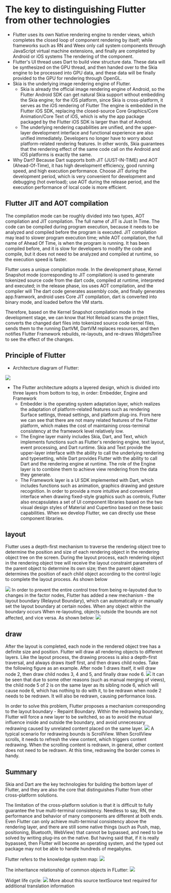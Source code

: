 # The key to distinguishing Flutter from other technologies

* Flutter uses its own Native rendering engine to render views, which completes the closed loop of component rendering by itself; while frameworks such as RN and Weex only call system components through JavaScript virtual machine extensions, and finally are completed by Android or iOS systems The rendering of the component.
* Flutter's UI thread uses Dart to build view structure data. These data will be synthesized on the GPU thread, and then handed over to the Skia engine to be processed into GPU data, and these data will be finally provided to the GPU for rendering through OpenGL.
* Skia is the underlying image rendering engine of Flutter.
   * Skia is already the official image rendering engine of Android, so the Flutter Android SDK can get natural Skia support without embedding the Skia engine; for the iOS platform, since Skia is cross-platform, it serves as the iOS rendering of Flutter The engine is embedded in the Flutter iOS SDK, replacing the closed-source Core Graphics/Core Animation/Core Text of iOS, which is why the app package packaged by the Flutter iOS SDK is larger than that of Android.
   * The underlying rendering capabilities are unified, and the upper-layer development interface and functional experience are also unified immediately. Developers no longer have to worry about platform-related rendering features. In other words, Skia guarantees that the rendering effect of the same code call on the Android and iOS platforms is exactly the same.
* Why Dart?
Because Dart supports both JIT (JUST-IN-TIME) and AOT (Ahead-Of-Time), it has high development efficiency, good running speed, and high execution performance. Choose JIT during the development period, which is very convenient for development and debugging (hot overload); use AOT during the release period, and the execution performance of local code is more efficient.

## Flutter JIT and AOT compilation
The compilation mode can be roughly divided into two types, AOT compilation and JIT compilation. The full name of JIT is Just In Time. The code can be compiled during program execution, because it needs to be analyzed and compiled before the program is executed. JIT compilation may lead to slower program execution time; while AOT compilation, the full name of Ahead Of Time, is when the program is running. It has been compiled before, and it is slow for developers to modify the code and compile, but it does not need to be analyzed and compiled at runtime, so the execution speed is faster.

Flutter uses a unique compilation mode. In the development phase, Kernel Snapshot mode (corresponding to JIT compilation) is used to generate tokenized source code from the dart code, compiled at runtime, interpreted and executed; in the release phase, ios uses AOT compilation, and the compiler will The dart code generates assembly code, and finally generates app.framwork, android uses Core JIT compilation, dart is converted into binary mode, and loaded before the VM starts.

Therefore, based on the Kernel Snapshot compilation mode in the development stage, we can know that Hot Reload scans the project files, converts the changed dart files into tokenized source code kernel files, sends them to the running DartVM, DartVM replaces resources, and then notifies Flutter Framework rebuilds, re-layouts, and re-draws WidgetsTree to see the effect of the changes.

## Principle of Flutter
* Architecture diagram of Flutter:
<image src="https://ask.qcloudimg.com/http-save/yehe-4984806/3hj8g8xrsj.jpeg?imageView2/2/w/1620">

* The Flutter architecture adopts a layered design, which is divided into three layers from bottom to top, in order: Embedder, Engine and Framework
   * Embedder is the operating system adaptation layer, which realizes the adaptation of platform-related features such as rendering Surface settings, thread settings, and platform plug-ins. From here we can see that there are not many related features of the Flutter platform, which makes the cost of maintaining cross-terminal consistency at the framework level relatively low.
   * The Engine layer mainly includes Skia, Dart, and Text, which implements functions such as Flutter's rendering engine, text layout, event processing, and Dart runtime. Skia and Text provide the upper-layer interface with the ability to call the underlying rendering and typesetting, while Dart provides Flutter with the ability to call Dart and the rendering engine at runtime. The role of the Engine layer is to combine them to achieve view rendering from the data they generate.
   * The Framework layer is a UI SDK implemented with Dart, which includes functions such as animation, graphics drawing and gesture recognition. In order to provide a more intuitive and convenient interface when drawing fixed-style graphics such as controls, Flutter also encapsulates a set of UI component libraries based on the two visual design styles of Material and Cupertino based on these basic capabilities. When we develop Flutter, we can directly use these component libraries.
  
## layout
Flutter uses a depth-first mechanism to traverse the rendering object tree to determine the position and size of each rendering object in the rendering object tree on the screen. During the layout process, each rendering object in the rendering object tree will receive the layout constraint parameters of the parent object to determine its own size; then the parent object determines the position of each child object according to the control logic to complete the layout process. As shown below
 
<image src="https://ask.qcloudimg.com/http-save/yehe-4984806/fzbm29uz9l.jpeg?imageView2/2/w/1620">
In order to prevent the entire control tree from being re-layouted due to changes in the factor nodes, Flutter has added a new mechanism - the layout boundary (Relayout Boundary), which can automatically or manually set the layout boundary at certain nodes. When any object within the boundary occurs When re-layouting, objects outside the bounds are not affected, and vice versa. As shown below:
<image src="https://ask.qcloudimg.com/http-save/yehe-4984806/w4ovjmpuqh.jpeg?imageView2/2/w/1620">
  
## draw
After the layout is completed, each node in the rendered object tree has a definite size and position. Flutter will draw all rendering objects to different layers. Like the layout process, the drawing process is also a depth-first traversal, and always draws itself first, and then draws child nodes.
Take the following figure as an example. After node 1 draws itself, it will draw node 2, then draw child nodes 3, 4 and 5, and finally draw node 6.
<image src="https://ask.qcloudimg.com/http-save/yehe-4984806/wgaxa6i6tr.jpeg?imageView2/2/w/1620">
It can be seen that due to some other reasons (such as manual merging of views), the child node 5 of 2 is on the same layer as its sibling node 6, which will cause node 6, which has nothing to do with it, to be redrawn when node 2 needs to be redrawn. It will also be redrawn, causing performance loss.

In order to solve this problem, Flutter proposes a mechanism corresponding to the layout boundary - Repaint Boundary. Within the redrawing boundary, Flutter will force a new layer to be switched, so as to avoid the mutual influence inside and outside the boundary, and avoid unnecessary redrawing caused by unrelated content placed on the same layer.
<image src="https://ask.qcloudimg.com/http-save/yehe-4984806/2p3dnw909o.jpeg?imageView2/2/w/1620">
A typical scenario for redrawing bounds is ScrollView. When ScrollView scrolls, it needs to refresh the view content, which triggers content redrawing. When the scrolling content is redrawn, in general, other content does not need to be redrawn. At this time, redrawing the border comes in handy.

## Summary
Skia and Dart are the key technologies for building the bottom layer of Flutter, and they are also the core that distinguishes Flutter from other cross-platform solutions.

The limitation of the cross-platform solution is that it is difficult to fully guarantee the true multi-terminal consistency. Needless to say, RN, the performance and behavior of many components are different at both ends. Even Flutter can only achieve multi-terminal consistency above the rendering layer, and there are still some native things (such as Push, map, positioning, Bluetooth, WebView) that cannot be bypassed, and need to be solved by writing plug-ins on the native. But having said that, if it is really bypassed, then Flutter will become an operating system, and the typed out package may not be able to handle hundreds of megabytes.

Flutter refers to the knowledge system map:
<image src="https://ask.qcloudimg.com/http-save/yehe-4984806/iyi15cv1ue.jpeg?imageView2/2/w/1620">

The inheritance relationship of common objects in FLutter:
<image src="https://upload-images.jianshu.io/upload_images/4185621-fe1e969c84d57481.png">

Widget life cycle:
<image src="https://upload-images.jianshu.io/upload_images/4185621-77330034d352258b.png?imageMogr2/auto-orient/strip|imageView2/2/w/1200/format/webp">
More about this source textSource text required for additional translation information
